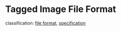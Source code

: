 # Tagged Image File Format
classification: [file format](file.md), [specification](specification.md)
